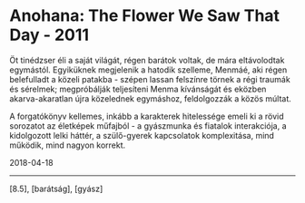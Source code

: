 # Anohana: The Flower We Saw That Day - 2011

Öt tinédzser éli a saját világát, régen barátok voltak, de mára eltávolodtak egymástól. Egyiküknek megjelenik a hatodik szelleme, Menmáé, aki régen belefulladt a közeli patakba - szépen lassan felszínre törnek a régi traumák és sérelmek; megpróbálják teljesíteni Menma kívánságát és eközben akarva-akaratlan újra közelednek egymáshoz, feldolgozzák a közös múltat.

A forgatókönyv kellemes, inkább a karakterek hitelessége emeli ki a rövid sorozatot az életképek műfajból - a gyászmunka és fiatalok interakciója, a kidolgozott lelki háttér, a szülő-gyerek kapcsolatok komplexitása, mind működik, mind nagyon korrekt.

2018-04-18

----

[8.5], [barátság], [gyász]
